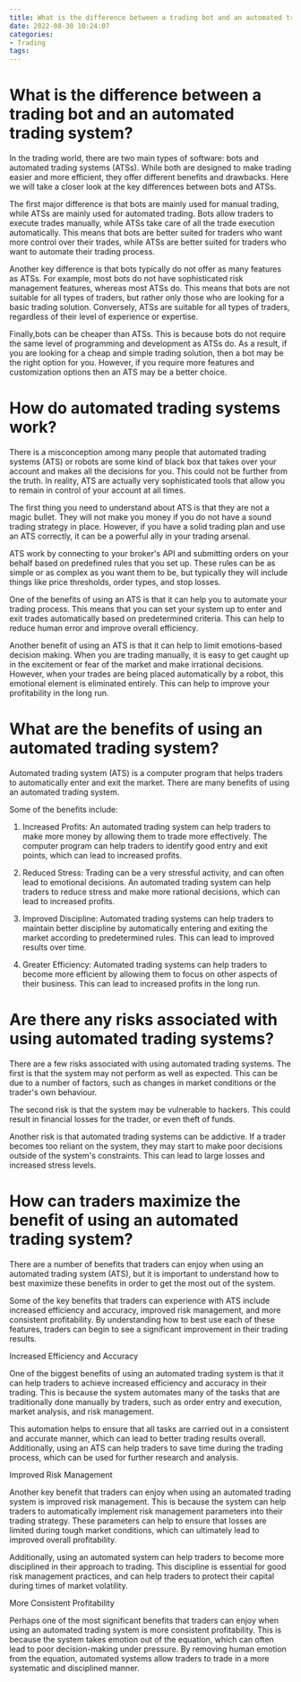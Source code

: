 ```yaml
---
title: What is the difference between a trading bot and an automated trading system
date: 2022-08-30 10:24:07
categories:
- Trading
tags:
---
```



# What is the difference between a trading bot and an automated trading system?

In the trading world, there are two main types of software: bots and automated trading systems (ATSs). While both are designed to make trading easier and more efficient, they offer different benefits and drawbacks. Here we will take a closer look at the key differences between bots and ATSs.

The first major difference is that bots are mainly used for manual trading, while ATSs are mainly used for automated trading. Bots allow traders to execute trades manually, while ATSs take care of all the trade execution automatically. This means that bots are better suited for traders who want more control over their trades, while ATSs are better suited for traders who want to automate their trading process.

Another key difference is that bots typically do not offer as many features as ATSs. For example, most bots do not have sophisticated risk management features, whereas most ATSs do. This means that bots are not suitable for all types of traders, but rather only those who are looking for a basic trading solution. Conversely, ATSs are suitable for all types of traders, regardless of their level of experience or expertise.

Finally,bots can be cheaper than ATSs. This is because bots do not require the same level of programming and development as ATSs do. As a result, if you are looking for a cheap and simple trading solution, then a bot may be the right option for you. However, if you require more features and customization options then an ATS may be a better choice.

#  How do automated trading systems work?

There is a misconception among many people that automated trading systems (ATS) or robots are some kind of black box that takes over your account and makes all the decisions for you. This could not be further from the truth. In reality, ATS are actually very sophisticated tools that allow you to remain in control of your account at all times.

The first thing you need to understand about ATS is that they are not a magic bullet. They will not make you money if you do not have a sound trading strategy in place. However, if you have a solid trading plan and use an ATS correctly, it can be a powerful ally in your trading arsenal.

ATS work by connecting to your broker's API and submitting orders on your behalf based on predefined rules that you set up. These rules can be as simple or as complex as you want them to be, but typically they will include things like price thresholds, order types, and stop losses.

One of the benefits of using an ATS is that it can help you to automate your trading process. This means that you can set your system up to enter and exit trades automatically based on predetermined criteria. This can help to reduce human error and improve overall efficiency.

Another benefit of using an ATS is that it can help to limit emotions-based decision making. When you are trading manually, it is easy to get caught up in the excitement or fear of the market and make irrational decisions. However, when your trades are being placed automatically by a robot, this emotional element is eliminated entirely. This can help to improve your profitability in the long run.

#  What are the benefits of using an automated trading system?

Automated trading system (ATS) is a computer program that helps traders to automatically enter and exit the market. There are many benefits of using an automated trading system.

Some of the benefits include:

1) Increased Profits: An automated trading system can help traders to make more money by allowing them to trade more effectively. The computer program can help traders to identify good entry and exit points, which can lead to increased profits.

2) Reduced Stress: Trading can be a very stressful activity, and can often lead to emotional decisions. An automated trading system can help traders to reduce stress and make more rational decisions, which can lead to increased profits.

3) Improved Discipline: Automated trading systems can help traders to maintain better discipline by automatically entering and exiting the market according to predetermined rules. This can lead to improved results over time.

4) Greater Efficiency: Automated trading systems can help traders to become more efficient by allowing them to focus on other aspects of their business. This can lead to increased profits in the long run.

#  Are there any risks associated with using automated trading systems?

There are a few risks associated with using automated trading systems. The first is that the system may not perform as well as expected. This can be due to a number of factors, such as changes in market conditions or the trader's own behaviour.

The second risk is that the system may be vulnerable to hackers. This could result in financial losses for the trader, or even theft of funds.

Another risk is that automated trading systems can be addictive. If a trader becomes too reliant on the system, they may start to make poor decisions outside of the system's constraints. This can lead to large losses and increased stress levels.

#  How can traders maximize the benefit of using an automated trading system?

There are a number of benefits that traders can enjoy when using an automated trading system (ATS), but it is important to understand how to best maximize these benefits in order to get the most out of the system.

Some of the key benefits that traders can experience with ATS include increased efficiency and accuracy, improved risk management, and more consistent profitability. By understanding how to best use each of these features, traders can begin to see a significant improvement in their trading results.

Increased Efficiency and Accuracy

One of the biggest benefits of using an automated trading system is that it can help traders to achieve increased efficiency and accuracy in their trading. This is because the system automates many of the tasks that are traditionally done manually by traders, such as order entry and execution, market analysis, and risk management.

This automation helps to ensure that all tasks are carried out in a consistent and accurate manner, which can lead to better trading results overall. Additionally, using an ATS can help traders to save time during the trading process, which can be used for further research and analysis.

Improved Risk Management

Another key benefit that traders can enjoy when using an automated trading system is improved risk management. This is because the system can help traders to automatically implement risk management parameters into their trading strategy. These parameters can help to ensure that losses are limited during tough market conditions, which can ultimately lead to improved overall profitability.

Additionally, using an automated system can help traders to become more disciplined in their approach to trading. This discipline is essential for good risk management practices, and can help traders to protect their capital during times of market volatility.

More Consistent Profitability

Perhaps one of the most significant benefits that traders can enjoy when using an automated trading system is more consistent profitability. This is because the system takes emotion out of the equation, which can often lead to poor decision-making under pressure. By removing human emotion from the equation, automated systems allow traders to trade in a more systematic and disciplined manner.